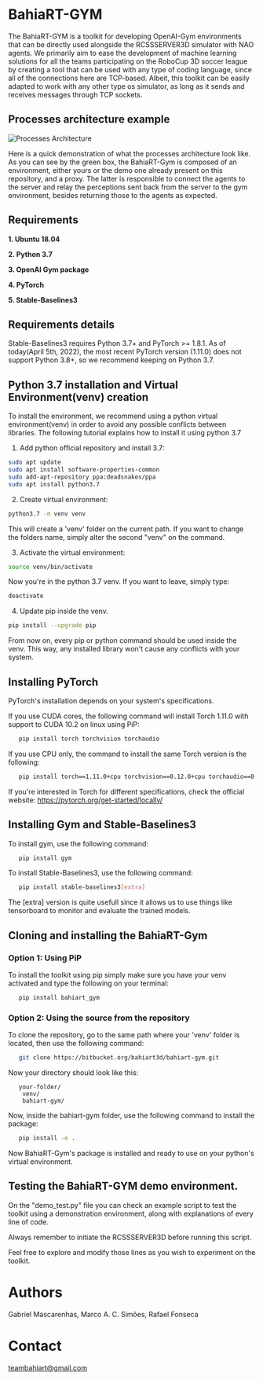 # BahiaRT-GYM
 The BahiaRT-GYM is a toolkit for developing OpenAI-Gym environments that can be directly used alongside the RCSSSERVER3D simulator with NAO agents.
 We primarily aim to ease the development of machine learning solutions for all the teams participating on the RoboCup 3D soccer league by creating a tool that can be used with any type of coding language, since all of the connections here are TCP-based. Albeit, this toolkit can be easily adapted to work with any other type os simulator, as long as it sends and receives messages through TCP sockets.

## Processes architecture example

![Processes Architecture](./img/Processes_Architecture.png)

Here is a quick demonstration of what the processes architecture look like. As you can see by the green box, the BahiaRT-Gym is composed of an environment, either yours or the demo one already present on this repository, and a proxy. The latter is responsible to connect the agents to the server and relay the perceptions sent back from the server to the gym environment, besides returning those to the agents as expected.

## Requirements

 **1. Ubuntu 18.04**
 
 **2. Python 3.7**
 
 **3. OpenAI Gym package**
 
 **4. PyTorch**
 
 **5. Stable-Baselines3**

## Requirements details
 Stable-Baselines3 requires Python 3.7+ and PyTorch >= 1.8.1.
 As of today(April 5th, 2022), the most recent PyTorch version (1.11.0) does not support Python 3.8+, so we recommend keeping on Python 3.7.

## Python 3.7 installation and Virtual Environment(venv) creation
 To install the environment, we recommend using a python virtual environment(venv) in order to avoid any possible conflicts between libraries. The following tutorial explains how to install it using python 3.7

 1) Add python official repository and install 3.7:
   ```bash
   sudo apt update
   sudo apt install software-properties-common
   sudo add-apt-repository ppa:deadsnakes/ppa
   sudo apt install python3.7
   ```
 2) Create virtual environment:
   ```bash
   python3.7 -m venv venv
   ```

   This will create a 'venv' folder on the current path. If you want to change the folders name, simply alter the second "venv" on the command.

 3) Activate the virtual environment:
   ```bash
   source venv/bin/activate
   ```

   Now you're in the python 3.7 venv. If you want to leave, simply type:
   ```bash
   deactivate
   ```
 4) Update pip inside the venv.
   ```bash
   pip install --upgrade pip
   ```
From now on, every pip or python command should be used inside the venv. This way, any installed library won't cause any conflicts with your system.

## Installing PyTorch

PyTorch's installation depends on your system's specifications.

If you use CUDA cores, the following command will install Torch 1.11.0 with support to CUDA 10.2 on linux using PiP:
```bash
   pip install torch torchvision torchaudio
```
If you use CPU only, the command to install the same Torch version is the following:
```bash
   pip install torch==1.11.0+cpu torchvision==0.12.0+cpu torchaudio==0.11.0+cpu -f https://download.pytorch.org/whl/cpu/torch_stable.html
```
If you're interested in Torch for different specifications, check the official website: https://pytorch.org/get-started/locally/

## Installing Gym and Stable-Baselines3

To install gym, use the following command:
```bash
   pip install gym
```
To install Stable-Baselines3, use the following command:
```bash
   pip install stable-baselines3[extra]
```
The [extra] version is quite usefull since it allows us to use things like tensorboard to monitor and evaluate the trained models.

## Cloning and installing the BahiaRT-Gym

### Option 1: Using PiP

To install the toolkit using pip simply make sure you have your venv activated and type the following on your terminal:
```bash
   pip install bahiart_gym
```

### Option 2: Using the source from the repository
To clone the repository, go to the same path where your 'venv' folder is located, then use the following command:
```bash
   git clone https://bitbucket.org/bahiart3d/bahiart-gym.git
```
Now your directory should look like this:
```
   your-folder/
    venv/
    bahiart-gym/
```
Now, inside the bahiart-gym folder, use the following command to install the package:
```bash
   pip install -e .
```
Now BahiaRT-Gym's package is installed and ready to use on your python's virtual environment.

## Testing the BahiaRT-GYM demo environment.
 On the "demo_test.py" file you can check an example script to test the toolkit using a demonstration environment, along with explanations of every line of code.

 Always remember to initiate the RCSSSERVER3D before running this script.

 Feel free to explore and modify those lines as you wish to experiment on the toolkit.

# Authors
 Gabriel Mascarenhas, Marco A. C. Simões, Rafael Fonseca

# Contact
teambahiart@gmail.com
